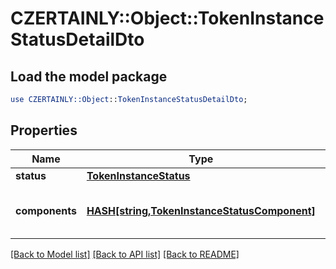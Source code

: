 # CZERTAINLY::Object::TokenInstanceStatusDetailDto

## Load the model package
```perl
use CZERTAINLY::Object::TokenInstanceStatusDetailDto;
```

## Properties
Name | Type | Description | Notes
------------ | ------------- | ------------- | -------------
**status** | [**TokenInstanceStatus**](TokenInstanceStatus.md) |  | 
**components** | [**HASH[string,TokenInstanceStatusComponent]**](TokenInstanceStatusComponent.md) | Components of the Token instance status | [optional] 

[[Back to Model list]](../README.md#documentation-for-models) [[Back to API list]](../README.md#documentation-for-api-endpoints) [[Back to README]](../README.md)


